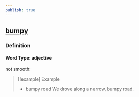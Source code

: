 ```yaml
---
publish: true
---
```


## [bumpy](https://dictionary.cambridge.org/dictionary/english/bumpy)

### Definition
#### Word Type: adjective
not smooth:

>[!example] Example
> - bumpy road We drove along a narrow, bumpy road.
